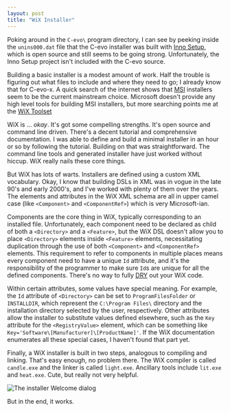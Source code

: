 ```yaml
---
layout: post
title: "WiX Installer"
---
```


Poking around in the `C-evo\` program directory, I can see by peeking inside
the `unins000.dat` file that the C-evo installer was built with [Inno
Setup][11], which is open source and still seems to be going strong.
Unfortunately, the Inno Setup project isn't included with the C-evo source.

[11]: http://www.jrsoftware.org/isinfo.php

Building a basic installer is a modest amount of work. Half the trouble is
figuring out what files to include and where they need to go; I already know
that for C-evo-x.  A quick search of the internet shows that [MSI][21]
installers seem to be the current mainstream choice.  Microsoft doesn't provide
any high level tools for building MSI installers, but more searching points me
at the [WiX Toolset][22]

[21]: https://en.wikipedia.org/wiki/Windows_Installer
[22]: http://wixtoolset.org

WiX is ... _okay_.  It's got some compelling strengths.  It's open source and
command line driven.  There's a decent tutorial and comprehensive
documentation.  I was able to define and build a minimal installer in an hour
or so by following the tutorial.  Building on that was straightforward.  The
command line tools and generated installer have just worked without hiccup.
WiX really nails these core things.

But WiX has lots of warts.  Installers are defined using a custom XML
vocabulary.  Okay, I know that building DSLs in XML was in vogue in the late
90's and early 2000's, and I've worked with plenty of them over the years.  The
elements and attributes in the WiX XML schema are all in upper camel case (like
`<Component>` and `<ComponentRef>`) which is very Microsoft-ian.

Components are the core thing in WiX, typically corresponding to an installed
file.  Unfortunately, each component need to be declared as child of both a
`<Directory>` and a `<Feature>`, but the WiX DSL doesn't allow you to place
`<Directory>` elements inside `<Feature>` elements, necessitating duplication
through the use of both `<Component>` and `<ComponentRef>` elements.  This
requirement to refer to components in multiple places means every component
need to have a unique `Id` attribute, and it's the responsibility of the
programmer to make sure `Id`s are unique for all the defined components.
There's no way to fully [DRY][31] out your WiX code.

[31]: https://en.wikipedia.org/wiki/Don't_repeat_yourself

Within certain attributes, some values have special meaning.  For example, the
`Id` attribute of `<Directory>` can be set to `ProgramFilesFolder` or
`INSTALLDIR`, which represent the `C:\Program Files\` directory and the
installation directory selected by the user, respectively.  Other attributes
allow the installer to substitute values defined elsewhere, such as the `Key`
attribute for the `<RegistryValue>` element, which can be something like
`Key='Software\[Manufacturer]\[ProductName]'`.  If the WiX documentation
enumerates all these special cases, I haven't found that part yet.

Finally, a WiX installer is built in two steps, analogous to compiling and
linking.  That's easy enough, no problem there.  The WiX compiler is called
`candle.exe` and the linker is called `light.exe`.  Ancillary tools include
`lit.exe` and `heat.exe`.  Cute, but really not very helpful.

![The installer Welcome dialog](/dev-journal/2019-01-19-wix-installer-welcome.png)

But in the end, it works.

